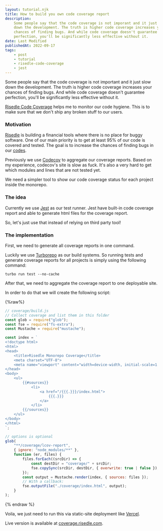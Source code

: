 ```yaml
---
layout: tutorial.njk
title: How to build you own code coverage report
description:
    Some people say that the code coverage is not imporant and it just slow
    down the development. The truth is higher code coverage increases your
    chances of finding bugs. And while code coverage doesn't guarantee
    perfection, you'll be significantly less effective without it.
date: Last Modified
publishedAt: 2022-09-17
tags:
    - post
    - tutorial
    - risedle-code-coverage
    - jest
---
```


Some people say that the code coverage is not important and it just slow down
the development. The truth is higher code coverage increases your chances of
finding bugs. And while code coverage doesn't guarantee perfection, you'll be
significantly less effective without it.

[Risedle Code Coverage](https://coverage.risedle.com) helps me to monitor our
code hygiene. This is to make sure that we don't ship any broken stuff to our
users.

### Motivation

[Risedle](https://risedle.com) is building a financial tools where there is no
place for buggy software. One of our main priority is to get at least 95% of
our code is covered and tested. The goal is to increase the chances of finding
bugs in our [codes](https://github.com/risedle/monorepo).

Previously we use [Codecov](https://app.codecov.io/github/risedle/monorepo) to
aggregate our coverage reports. Based on my experience, codecov's site is slow
as fuck. It's also a very hard to get which modules and lines that are not
tested yet.

We need a simpler tool to show our code coverage status for each project inside
the monorepo.

### The idea

Currently we use [Jest](https://jestjs.io/) as our test runner. Jest have
built-in code coverage report and able to generate html files for the coverage
report.

So, let's just use that instead of relying on third party tool!

### The implementation

First, we need to generate all coverage reports in one command.

Luckily we use [Turborepo](https://turborepo.org/) as our build systems. So
running tests and generate coverage reports for all projects is simply using
the following command:

```shell
turbo run test --no-cache
```

After that, we need to aggregate the coverage report to one deployable site.

In order to do that we will create the following script:

{%raw%}

```js
// coverage/build.js
// Collect coverage and list them in this folder
const glob = require("glob");
const fse = require("fs-extra");
const Mustache = require("mustache");

const index = `
<!doctype html>
<html>
<head>
    <title>Risedle Monorepo Coverage</title>
    <meta charset="UTF-8">
    <meta name="viewport" content="width=device-width, initial-scale=1.0">
</head>
<body>
    <ul>
        {{#sources}}
            <li>
                <a href="/{{{.}}}/index.html">
                    {{{.}}}
                </a>
            </li>
        {{/sources}}
    </ul>
</body>
</html>
`;

// options is optional
glob(
    "**/coverage/lcov-report",
    { ignore: "node_modules/**" },
    function (er, files) {
        files.forEach((srcDir) => {
            const destDir = "coverage/" + srcDir;
            fse.copySync(srcDir, destDir, { overwrite: true | false });
        });
        const output = Mustache.render(index, { sources: files });
        // With a callback:
        fse.outputFile("./coverage/index.html", output);
    }
);
```

{% endraw %}

Voila, we just need to run this via static-site deployment like
[Vercel](https://vercel.com/).

Live version is available at
[coverage.risedle.com](https://coverage.risedle.com).
